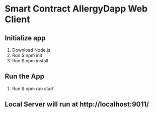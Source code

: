 # Smart Contract AllergyDapp Web Client
## Initialize app
1. Download Node.js
2. Run $ npm init
3. Run $ npm install


## Run the App 
1. Run $ npm run start
## Local Server will run at http://localhost:9011/